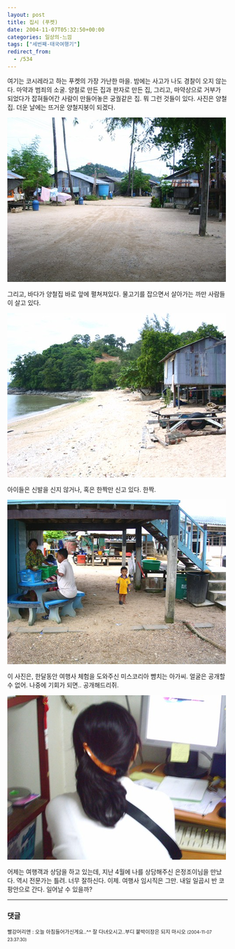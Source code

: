```yaml
---
layout: post
title: 집시 (푸켓)
date: 2004-11-07T05:32:50+00:00
categories: 일상의-느낌
tags: ["세번째-태국여행기"]
redirect_from:
  - /534
---
```


여기는 코시레라고 하는 푸켓의 가장 가난한 마을. 밤에는 사고가 나도 경찰이 오지 않는다. 마약과 범죄의 소굴. 양철로 만든 집과 판자로 만든 집, 그리고, 마약상으로 거부가 되었다가 잡혀들어간 사람이 만들어놓은 궁궐같은 집. 뭐 그런 것들이 있다. 사진은 양철집. 더운 날에는 뜨거운 양철지붕이 되겠다.

![ ](/assets/media/uploads_2004_11_PICT1737.jpg)

그리고, 바다가 양철집 바로 앞에 펼쳐져있다. 물고기를 잡으면서 살아가는 까만 사람들이 살고 있다.

![ ](/assets/media/uploads_2004_11_PICT1736.jpg)

아이들은 신발을 신지 않거나, 혹은 한짝만 신고 있다. 한짝.

![ ](/assets/media/uploads_2004_11_PICT1738.jpg)

이 사진은, 한달동안 여행사 체험을 도와주신 미스코리아 뺨치는 아가씨. 얼굴은 공개할 수 없어. 나중에 기회가 되면.. 공개해드리쥐.

![ ](/assets/media/uploads_2004_11_PICT1731.jpg)

어제는 여행객과 상담을 하고 있는데, 지난 4월에 나를 상담해주신 은정조이님을 만났다. 역시 전문가는 틀려. 너무 잘하신다. 이제. 여행사 임시직은 그만. 내일 일곱시 반 코팡안으로 간다. 일어날 수 있을까?

* * *

### 댓글



<!--- cmt:900 --->
<!--- mail: --->
<!--- parent:0 --->

<small class=comment>빨강머리앤 : 오늘 아침들어가신게요..^^ 잘 다녀오시고..부디 붙박이장은 되지 마시오 <small>(2004-11-07 23:37:30)</small></small>


